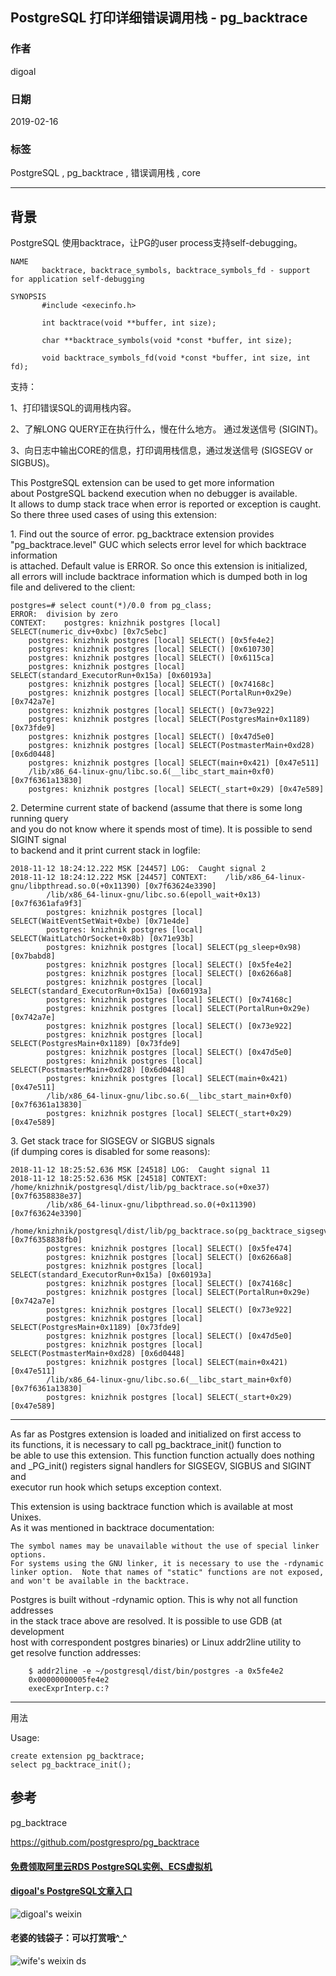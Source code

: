 ## PostgreSQL 打印详细错误调用栈 - pg_backtrace  
        
### 作者        
digoal        
        
### 日期        
2019-02-16        
        
### 标签        
PostgreSQL , pg_backtrace , 错误调用栈 , core      
        
----        
        
## 背景  
PostgreSQL 使用backtrace，让PG的user process支持self-debugging。

```
NAME
       backtrace, backtrace_symbols, backtrace_symbols_fd - support for application self-debugging

SYNOPSIS
       #include <execinfo.h>

       int backtrace(void **buffer, int size);

       char **backtrace_symbols(void *const *buffer, int size);

       void backtrace_symbols_fd(void *const *buffer, int size, int fd);
```

支持：

1、打印错误SQL的调用栈内容。  
  
2、了解LONG QUERY正在执行什么，慢在什么地方。 通过发送信号 (SIGINT)。   
  
3、向日志中输出CORE的信息，打印调用栈信息，通过发送信号 (SIGSEGV or SIGBUS)。    
  
This PostgreSQL extension can be used to get more information  
about PostgreSQL backend execution when no debugger is available.  
It allows to dump stack trace when error is reported or exception is caught.  
So there three used cases of using this extension:  
  
1\. Find out the source of error. pg_backtrace extension provides  
"pg_backtrace.level" GUC which selects error level for which backtrace information  
is attached. Default value is ERROR. So once this extension is initialized,  
all errors will include backtrace information which is dumped both in log  
file and delivered to the client:  
  
```  
postgres=# select count(*)/0.0 from pg_class;  
ERROR:  division by zero  
CONTEXT:  	postgres: knizhnik postgres [local] SELECT(numeric_div+0xbc) [0x7c5ebc]  
	postgres: knizhnik postgres [local] SELECT() [0x5fe4e2]  
	postgres: knizhnik postgres [local] SELECT() [0x610730]  
	postgres: knizhnik postgres [local] SELECT() [0x6115ca]  
	postgres: knizhnik postgres [local] SELECT(standard_ExecutorRun+0x15a) [0x60193a]  
	postgres: knizhnik postgres [local] SELECT() [0x74168c]  
	postgres: knizhnik postgres [local] SELECT(PortalRun+0x29e) [0x742a7e]  
	postgres: knizhnik postgres [local] SELECT() [0x73e922]  
	postgres: knizhnik postgres [local] SELECT(PostgresMain+0x1189) [0x73fde9]  
	postgres: knizhnik postgres [local] SELECT() [0x47d5e0]  
	postgres: knizhnik postgres [local] SELECT(PostmasterMain+0xd28) [0x6d0448]  
	postgres: knizhnik postgres [local] SELECT(main+0x421) [0x47e511]  
	/lib/x86_64-linux-gnu/libc.so.6(__libc_start_main+0xf0) [0x7f6361a13830]  
	postgres: knizhnik postgres [local] SELECT(_start+0x29) [0x47e589]  
```  
  
2\. Determine current state of backend (assume that there is some long running query  
and you do not know where it spends most of time). It is possible to send SIGINT signal  
to backend and it print current stack in logfile:  
  
```  
2018-11-12 18:24:12.222 MSK [24457] LOG:  Caught signal 2  
2018-11-12 18:24:12.222 MSK [24457] CONTEXT:  	/lib/x86_64-linux-gnu/libpthread.so.0(+0x11390) [0x7f63624e3390]  
		/lib/x86_64-linux-gnu/libc.so.6(epoll_wait+0x13) [0x7f6361afa9f3]  
		postgres: knizhnik postgres [local] SELECT(WaitEventSetWait+0xbe) [0x71e4de]  
		postgres: knizhnik postgres [local] SELECT(WaitLatchOrSocket+0x8b) [0x71e93b]  
		postgres: knizhnik postgres [local] SELECT(pg_sleep+0x98) [0x7babd8]  
		postgres: knizhnik postgres [local] SELECT() [0x5fe4e2]  
		postgres: knizhnik postgres [local] SELECT() [0x6266a8]  
		postgres: knizhnik postgres [local] SELECT(standard_ExecutorRun+0x15a) [0x60193a]  
		postgres: knizhnik postgres [local] SELECT() [0x74168c]  
		postgres: knizhnik postgres [local] SELECT(PortalRun+0x29e) [0x742a7e]  
		postgres: knizhnik postgres [local] SELECT() [0x73e922]  
		postgres: knizhnik postgres [local] SELECT(PostgresMain+0x1189) [0x73fde9]  
		postgres: knizhnik postgres [local] SELECT() [0x47d5e0]  
		postgres: knizhnik postgres [local] SELECT(PostmasterMain+0xd28) [0x6d0448]  
		postgres: knizhnik postgres [local] SELECT(main+0x421) [0x47e511]  
		/lib/x86_64-linux-gnu/libc.so.6(__libc_start_main+0xf0) [0x7f6361a13830]  
		postgres: knizhnik postgres [local] SELECT(_start+0x29) [0x47e589]  
```  
  
3\. Get stack trace for SIGSEGV or SIGBUS signals  
(if dumping cores is disabled for some reasons):  
  
```  
2018-11-12 18:25:52.636 MSK [24518] LOG:  Caught signal 11  
2018-11-12 18:25:52.636 MSK [24518] CONTEXT:  	/home/knizhnik/postgresql/dist/lib/pg_backtrace.so(+0xe37) [0x7f6358838e37]  
		/lib/x86_64-linux-gnu/libpthread.so.0(+0x11390) [0x7f63624e3390]  
		/home/knizhnik/postgresql/dist/lib/pg_backtrace.so(pg_backtrace_sigsegv+0) [0x7f6358838fb0]  
		postgres: knizhnik postgres [local] SELECT() [0x5fe474]  
		postgres: knizhnik postgres [local] SELECT() [0x6266a8]  
		postgres: knizhnik postgres [local] SELECT(standard_ExecutorRun+0x15a) [0x60193a]  
		postgres: knizhnik postgres [local] SELECT() [0x74168c]  
		postgres: knizhnik postgres [local] SELECT(PortalRun+0x29e) [0x742a7e]  
		postgres: knizhnik postgres [local] SELECT() [0x73e922]  
		postgres: knizhnik postgres [local] SELECT(PostgresMain+0x1189) [0x73fde9]  
		postgres: knizhnik postgres [local] SELECT() [0x47d5e0]  
		postgres: knizhnik postgres [local] SELECT(PostmasterMain+0xd28) [0x6d0448]  
		postgres: knizhnik postgres [local] SELECT(main+0x421) [0x47e511]  
		/lib/x86_64-linux-gnu/libc.so.6(__libc_start_main+0xf0) [0x7f6361a13830]  
		postgres: knizhnik postgres [local] SELECT(_start+0x29) [0x47e589]  
```  
  
------------------------------------------------  
  
As far as Postgres extension is loaded and initialized on first access to  
its functions, it is necessary to call pg_backtrace_init() function to  
be able to use this extension. This function function actually does nothing  
and _PG_init() registers signal handlers for SIGSEGV, SIGBUS and SIGINT and  
executor run hook which setups exception context.  
  
This extension is using backtrace function which is available at most Unixes.  
As it was mentioned in backtrace documentation:  
  
    The symbol names may be unavailable without the use of special linker options.  
	For systems using the GNU linker, it is necessary to use the -rdynamic  
    linker option.  Note that names of "static" functions are not exposed,  
	and won't be available in the backtrace.  
  
Postgres is built without -rdynamic option. This is why not all function addresses  
in the stack trace above are resolved. It is possible to use GDB (at development  
host with correspondent postgres binaries) or Linux addr2line utility to  
get resolve function addresses:  
  
```  
    $ addr2line -e ~/postgresql/dist/bin/postgres -a 0x5fe4e2  
    0x00000000005fe4e2  
    execExprInterp.c:?  
```  
  
------------------------------------------------  
  
用法  
  
Usage:  
  
```  
create extension pg_backtrace;  
select pg_backtrace_init();  
```  
  
  
## 参考  
pg_backtrace   
  
https://github.com/postgrespro/pg_backtrace  
  
    
  
  
  
  
  
  
  
  
  
#### [免费领取阿里云RDS PostgreSQL实例、ECS虚拟机](https://free.aliyun.com/ "57258f76c37864c6e6d23383d05714ea")
  
  
#### [digoal's PostgreSQL文章入口](https://github.com/digoal/blog/blob/master/README.md "22709685feb7cab07d30f30387f0a9ae")
  
  
![digoal's weixin](../pic/digoal_weixin.jpg "f7ad92eeba24523fd47a6e1a0e691b59")
  
  
#### 老婆的钱袋子：可以打赏哦^_^  
![wife's weixin ds](../pic/wife_weixin_ds.jpg "acd5cce1a143ef1d6931b1956457bc9f")
  
